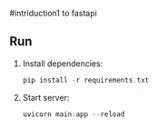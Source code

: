 #intriduction1 to fastapi
## Run
1. Install dependencies:
   ```powershell
   pip install -r requirements.txt
   ```
2. Start server:
   ```powershell
   uvicorn main:app --reload
   ```
